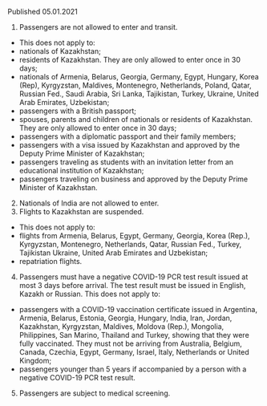 Published 05.01.2021
1. Passengers are not allowed to enter and transit.
- This does not apply to:
- nationals of Kazakhstan;
- residents of Kazakhstan. They are only allowed to enter once in 30 days;
- nationals of Armenia, Belarus, Georgia, Germany, Egypt, Hungary, Korea (Rep), Kyrgyzstan, Maldives, Montenegro, Netherlands, Poland, Qatar, Russian Fed., Saudi Arabia, Sri Lanka, Tajikistan, Turkey, Ukraine, United Arab Emirates, Uzbekistan;
- passengers with a British passport;
- spouses, parents and children of nationals or residents of Kazakhstan. They are only allowed to enter once in 30 days;
- passengers with a diplomatic passport and their family members;
- passengers with a visa issued by Kazakhstan and approved by the Deputy Prime Minister of Kazakhstan;
- passengers traveling as students with an invitation letter from an educational institution of Kazakhstan;
- passengers traveling on business and approved by the Deputy Prime Minister of Kazakhstan.
2. Nationals of India are not allowed to enter.
3. Flights to Kazakhstan are suspended.
- This does not apply to:
- flights from Armenia, Belarus, Egypt, Germany, Georgia, Korea (Rep.), Kyrgyzstan, Montenegro, Netherlands, Qatar, Russian Fed., Turkey, Tajikistan Ukraine, United Arab Emirates and Uzbekistan;
- repatriation flights.
4. Passengers must have a negative COVID-19 PCR test result issued at most 3 days before arrival. The test result must be issued in English, Kazakh or Russian.
This does not apply to:
- passengers with a COVID-19 vaccination certificate issued in Argentina, Armenia, Belarus, Estonia, Georgia, Hungary, India, Iran, Jordan, Kazakhstan, Kyrgyzstan, Maldives, Moldova (Rep.), Mongolia, Philippines, San Marino, Thailand and Turkey, showing that they were fully vaccinated. They must not be arriving from Australia, Belgium, Canada, Czechia, Egypt, Germany, Israel, Italy, Netherlands or United Kingdom;
- passengers younger than 5 years if accompanied by a person with a negative COVID-19 PCR test result.
5. Passengers are subject to medical screening.